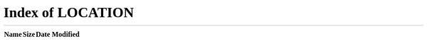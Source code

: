 ```yaml
---
layout: page
title: Palestras e Workshops
permalink: /talks
---
```


<meta http-equiv="refresh" content="0; url=/#palestras">
<p>Redirecionando para <a href="/#palestras">/ #palestras</a>…</p>
